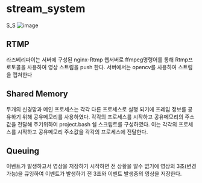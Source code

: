# stream_system
S_S
![image](https://github.com/sjmama/stream_system/assets/45173661/18cfa29e-fc1e-4753-b53f-e4586d06e863)

## RTMP

라즈베리파이는 서버에 구성된 nginx-Rtmp 웹서버로 ffmpeg명령어를 통해 Rtmp프로토콜을 사용하여 영상 스트림을 push 한다.
서버에서는 opencv를 사용하여 스트림을 캡쳐한다

## Shared Memory

두개의 신경망과 메인 프로세스는 각각 다른 프로세스로 실행 되기에 프레임 정보를 공유하기 위해 공유메모리를 사용하였다.
각각의 프로세스를 시작하고 공유메모리의 주소값을 전달해 주기위하여 project.bash 쉘 스크립트를 구성하였다.
이는 각각의 프로세스를 시작하고 공유메모리 주소값을 각각의 프로세스에 전달한다.

## Queuing

이벤트가 발생하고서 영상을 저장하기 시작하면 전 상황을 알수 없기에
영상의 3초(변경가능)을 큐잉하여 이벤트가 발생하기 전 3초와 이벤트 발생중의 영상을 저장한다.
